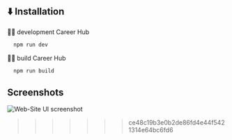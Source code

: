 

## ⬇️ Installation

🧑‍💻 development Career Hub 

```bash
  npm run dev
```
    


🧑‍💻 build Career Hub 

```bash
  npm run build
```
    
## Screenshots

![Web-Site UI screenshot](https://i.postimg.cc/63c9Lxxz/Job-landing-Page-Design.png)
>>>>>>> ce48c19b3e0b2de86fd4e44f5421314e64bc6fd6

